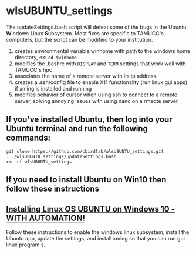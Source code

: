 # wlsUBUNTU_settings

The updateSettings.bash script will defeat some of the bugs in the Ubuntu **W**indows **L**inux **S**ubsystem. Most fixes are specific to TAMUCC's computers, but the script can be modified to your institution.  
1. creates environmental variable winhome with path to the windows home directory, ex: `cd $winhome`
2. modifies the .bashrc with `DISPLAY` and `TERM` settings that work well with TAMUCC's hpc
3. associates the name of a remote server with its ip address
4. creates a .ssh/config file to enable X11 functionality (run linux gui apps) if xming is installed and running
5. modifies behavior of cursor when using ssh to connect to a remote server, solving annoying issues with using nano on a rmeote server

## If you've installed Ubuntu, then log into your Ubuntu terminal and run the following commands:
```
git clone https://github.com/cbirdlab/wlsUBUNTU_settings.git
. ./wlsUBUNTU_settings/updateSettings.bash
rm -rf wlsUBUNTU_settings
```


## If you need to install Ubuntu on Win10 then follow these instructions
## [Installing Linux OS UBUNTU on Windows 10 - WITH AUTOMATION!](https://github.com/cbirdlab/wlsUBUNTU_settings/blob/master/InstallLinuxOnWindows_Automated.pdf)
Follow these instructions to enable the windows linux subsystem, install the Ubuntu app, update the settings, and install xming so that you can run gui linux program.s.



